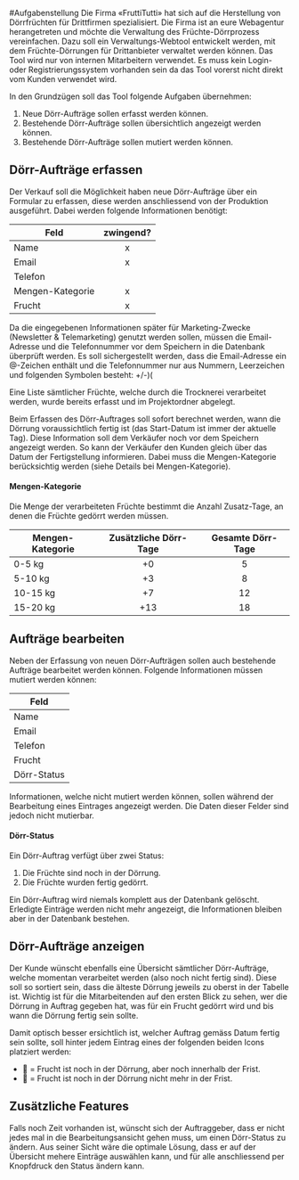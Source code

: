 #Aufgabenstellung
Die Firma «FruttiTutti» hat sich auf die Herstellung von Dörrfrüchten für Drittfirmen spezialisiert. Die Firma ist an eure Webagentur herangetreten und möchte die Verwaltung des Früchte-Dörrprozess vereinfachen. Dazu soll ein Verwaltungs-Webtool entwickelt werden, mit dem Früchte-Dörrungen für Drittanbieter verwaltet werden können. Das Tool wird nur von internen Mitarbeitern verwendet. Es muss kein Login- oder Registrierungssystem vorhanden sein da das Tool vorerst nicht direkt vom Kunden verwendet wird.

In den Grundzügen soll das Tool folgende Aufgaben übernehmen:

1. Neue Dörr-Aufträge sollen erfasst werden können.
2. Bestehende Dörr-Aufträge sollen übersichtlich angezeigt werden können.
3. Bestehende Dörr-Aufträge sollen mutiert werden können.

## Dörr-Aufträge erfassen
Der Verkauf soll die Möglichkeit haben neue Dörr-Aufträge über ein Formular zu erfassen, diese werden anschliessend von der Produktion ausgeführt. Dabei werden folgende Informationen benötigt:

| Feld                   | zwingend? |
|------------------------|:---------:|
| Name                   |     x     |
| Email                  |     x     |
| Telefon                |          |
| Mengen-Kategorie       |     x     |
| Frucht                   |     x     |

Da die eingegebenen Informationen später für Marketing-Zwecke (Newsletter & Telemarketing) genutzt werden sollen, müssen die Email-Adresse und die Telefonnummer vor dem Speichern in die Datenbank überprüft werden. Es soll sichergestellt werden, dass die Email-Adresse ein @-Zeichen enthält und die Telefonnummer nur aus Nummern, Leerzeichen und folgenden Symbolen besteht: +/-)(

Eine Liste sämtlicher Früchte, welche durch die Trocknerei verarbeitet werden, wurde bereits erfasst und im Projektordner abgelegt.

Beim Erfassen des Dörr-Auftrages soll sofort berechnet werden, wann die Dörrung voraussichtlich fertig ist (das Start-Datum ist immer der aktuelle Tag). Diese Information soll dem Verkäufer noch vor dem Speichern angezeigt werden. So kann der Verkäufer den Kunden gleich über das Datum der Fertigstellung informieren. Dabei muss die Mengen-Kategorie berücksichtig werden (siehe Details bei Mengen-Kategorie).

#### Mengen-Kategorie
Die Menge der verarbeiteten Früchte bestimmt die Anzahl Zusatz-Tage, an denen die Früchte gedörrt werden müssen.

| Mengen-Kategorie | Zusätzliche Dörr-Tage | Gesamte Dörr-Tage |
|----------------|:-----------------------:|:-------------------:|
| 0-5 kg          |            +0           |          5        |
| 5-10 kg          |           +3           |          8        |
| 10-15 kg         |           +7          |          12         |
| 15-20 kg         |           +13          |          18         |

## Aufträge bearbeiten
Neben der Erfassung von neuen Dörr-Aufträgen sollen auch bestehende Aufträge bearbeitet werden können. Folgende Informationen müssen mutiert werden können:

| Feld                   |
|------------------------|
| Name                   |
| Email                  |
| Telefon                |
| Frucht                  |
| Dörr-Status         |

Informationen, welche nicht mutiert werden können, sollen während der Bearbeitung eines Eintrages angezeigt werden. Die Daten dieser Felder sind jedoch nicht mutierbar.

#### Dörr-Status
Ein Dörr-Auftrag verfügt über zwei Status:

1. Die Früchte sind noch in der Dörrung.
2. Die Früchte wurden fertig gedörrt.

Ein Dörr-Auftrag wird niemals komplett aus der Datenbank gelöscht. Erledigte Einträge werden nicht mehr angezeigt, die Informationen bleiben aber in der Datenbank bestehen.

## Dörr-Aufträge anzeigen
Der Kunde wünscht ebenfalls eine Übersicht sämtlicher Dörr-Aufträge, welche momentan verarbeitet werden (also noch nicht fertig sind). Diese soll so sortiert sein, dass die älteste Dörrung jeweils zu oberst in der Tabelle ist. Wichtig ist für die Mitarbeitenden auf den ersten Blick zu sehen, wer die Dörrung in Auftrag gegeben hat, was für ein Frucht gedörrt wird und bis wann die Dörrung fertig sein sollte.

Damit optisch besser ersichtlich ist, welcher Auftrag gemäss Datum fertig sein sollte, soll hinter jedem Eintrag eines der folgenden beiden Icons platziert werden:

* 🍎 = Frucht ist noch in der Dörrung, aber noch innerhalb der Frist.
* 🥔 = Frucht ist noch in der Dörrung nicht mehr in der Frist.

## Zusätzliche Features
Falls noch Zeit vorhanden ist, wünscht sich der Auftraggeber, dass er nicht jedes mal in die Bearbeitungsansicht gehen muss, um einen Dörr-Status zu ändern. Aus seiner Sicht wäre die optimale Lösung, dass er auf der Übersicht mehere Einträge auswählen kann, und für alle anschliessend per Knopfdruck den Status ändern kann.
